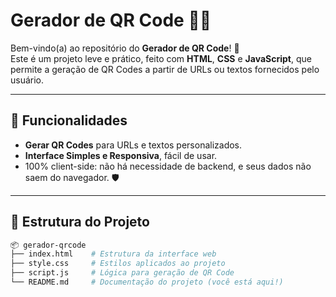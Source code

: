 # Gerador de QR Code 🧑‍💻

Bem-vindo(a) ao repositório do **Gerador de QR Code**! 🚀  
Este é um projeto leve e prático, feito com **HTML**, **CSS** e **JavaScript**, que permite a geração de QR Codes a partir de URLs ou textos fornecidos pelo usuário. 

---

## 🎯 Funcionalidades

- **Gerar QR Codes** para URLs e textos personalizados.
- **Interface Simples e Responsiva**, fácil de usar.
- 100% client-side: não há necessidade de backend, e seus dados não saem do navegador. 🛡️

---

## 📂 Estrutura do Projeto

```bash
📦 gerador-qrcode
├── index.html    # Estrutura da interface web
├── style.css     # Estilos aplicados ao projeto
├── script.js     # Lógica para geração de QR Code
└── README.md     # Documentação do projeto (você está aqui!)
